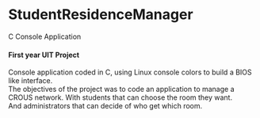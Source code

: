 # StudentResidenceManager
C Console Application

#### First year UIT Project

Console application coded in C, using Linux console colors to build a BIOS like interface.<br>
The objectives of the project was to code an application to manage a CROUS network. With students that can choose the room they want.<br>
And administrators that can decide of who get which room.<br>
